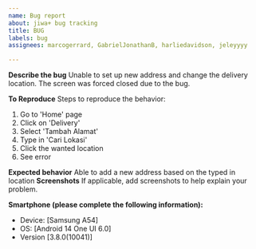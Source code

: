 ```yaml
---
name: Bug report
about: jiwa+ bug tracking
title: BUG
labels: bug
assignees: marcogerrard, GabrielJonathanB, harliedavidson, jeleyyyy

---
```


**Describe the bug**
Unable to set up new address and change the delivery location. The screen was forced closed due to the bug.

**To Reproduce**
Steps to reproduce the behavior:
1. Go to 'Home' page 
2. Click on 'Delivery'
3. Select 'Tambah Alamat' 
4. Type in 'Cari Lokasi'
5. Click the wanted location
6. See error

**Expected behavior**
Able to add a new address based on the typed in location
**Screenshots**
If applicable, add screenshots to help explain your problem.


**Smartphone (please complete the following information):**
 - Device: [Samsung A54]
 - OS: [Android 14 One UI 6.0]
 - Version [3.8.0(10041)]

